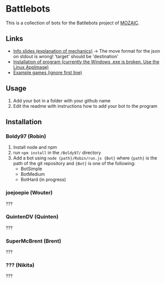 # Battlebots

This is a collection of bots for the Battlebots project of [MOZAIC](https://github.com/ZeusWPI/MOZAIC).

## Links

* [Info slides (explanation of mechanics)](https://docs.google.com/presentation/d/1ZwFlXGm7WZ4urTFxXdyoEz7n19PjwkO4Z-iVYLWCDmg/edit#slide=id.p) -> The move format for the json on stdout is wrong! 'target' should be 'destination'
* [Installation of program (currently the Windows .exe is broken. Use the Linux AppImage)](https://github.com/ZeusWPI/MOZAIC#downloads)
* [Example games (ignore first line)](https://github.com/ZeusWPI/MOZAIC/tree/development/planetwars/examples/games)

## Usage

1. Add your bot in a folder with your github name
2. Edit the readme with instructions how to add your bot to the program

## Installation

### Boldy97 (Robin)

1. Install node and npm
2. run `npm install` in the `/Boldy97/` directory
3. Add a bot using `node {path}/Robin/run.js {Bot}` where `{path}` is the path of the git repository and `{Bot}` is one of the following:
   * BotSimple
   * BotMedium
   * BotHard (in progress)

### joejoepie (Wouter)

???

### QuintenDV (Quinten)

???

### SuperMcBrent (Brent)

???

### ??? (Nikita)

???